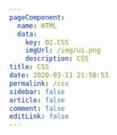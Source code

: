 ```yaml
---
pageComponent: 
  name: HTML
  data: 
    key: 02.CSS
    imgUrl: /img/ui.png
    description: CSS
title: CSS
date: 2020-03-11 21:50:53
permalink: /css
sidebar: false
article: false
comment: false
editLink: false
---
```


